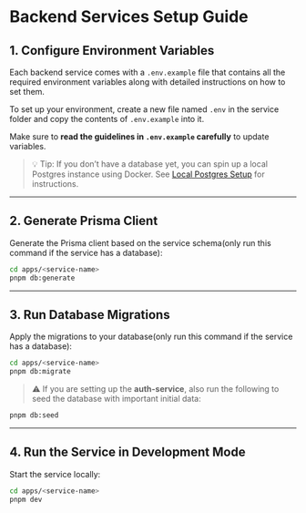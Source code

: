 # Backend Services Setup Guide

## 1. Configure Environment Variables

Each backend service comes with a `.env.example` file that contains all the required environment variables along with detailed instructions on how to set them.  

To set up your environment, create a new file named `.env` in the service folder and copy the contents of `.env.example` into it.  

Make sure to **read the guidelines in `.env.example` carefully** to update variables.

> 💡 Tip: If you don’t have a database yet, you can spin up a local Postgres instance using Docker. See [Local Postgres Setup](./DOCKER_DATABASE_SETUP.md) for instructions.

---

## 2. Generate Prisma Client

Generate the Prisma client based on the service schema(only run this command if the service has a database):

```bash
cd apps/<service-name>
pnpm db:generate
````

---

## 3. Run Database Migrations

Apply the migrations to your database(only run this command if the service has a database):

```bash
cd apps/<service-name>
pnpm db:migrate
```

> ⚠️ If you are setting up the **auth-service**, also run the following to seed the database with important initial data:

```bash
pnpm db:seed
```

---

## 4. Run the Service in Development Mode

Start the service locally:

```bash
cd apps/<service-name>
pnpm dev
```
